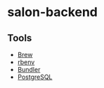 salon-backend
=============

## Tools
* [Brew](http://brew.sh/)
* [rbenv](https://github.com/sstephenson/rbenv)
* [Bundler](http://bundler.io/)
* [PostgreSQL](http://postgresapp.com/)
